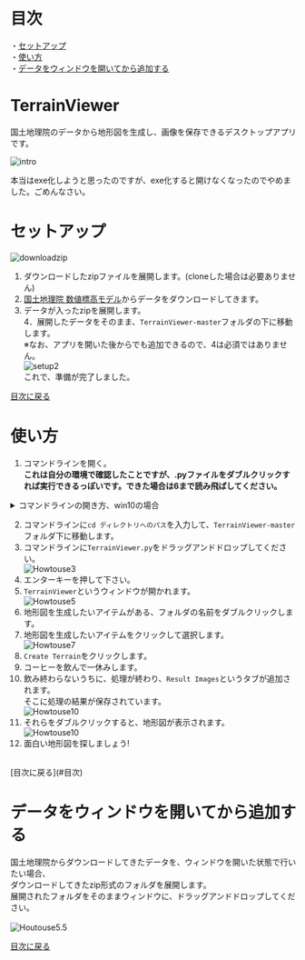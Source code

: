 # 目次
・[セットアップ](#セットアップ)<br>
・[使い方](#使い方)<br>
・[データをウィンドウを開いてから追加する](#データをウィンドウを開いてから追加する)<br>

# TerrainViewer
国土地理院のデータから地形図を生成し、画像を保存できるデスクトップアプリです。

![intro](https://github.com/pto8913/TerrainViewer/blob/images/Intro.png)<br>

本当はexe化しようと思ったのですが、exe化すると開けなくなったのでやめました。ごめんなさい。

# セットアップ
![downloadzip](https://github.com/pto8913/TerrainViewer/blob/images/Zip1.png)
1. ダウンロードしたzipファイルを展開します。(cloneした場合は必要ありません)<br>
2. [国土地理院 数値標高モデル](https://fgd.gsi.go.jp/download/menu.php)からデータをダウンロードしてきます。<br>
3. データが入ったzipを展開します。<br>
4．展開したデータをそのまま、`TerrainViewer-master`フォルダの下に移動します。<br>
※なお、アプリを開いた後からでも追加できるので、4は必須ではありません。<br>
![setup2](https://github.com/pto8913/TerrainViewer/blob/images/Zip4.png)<br>
これで、準備が完了しました。<br>

[目次に戻る](#目次)<br>

# 使い方
1. コマンドラインを開く。<br>
**これは自分の環境で確認したことですが、.pyファイルをダブルクリックすれば実行できるっぽいです。できた場合は6まで読み飛ばしてください。** <br> 
<details>
  <summary>コマンドラインの開き方、win10の場合</summary>
  
  ## 一つ目
  ![open cmd1](https://github.com/pto8913/TerrainViewer/blob/images/cmd1-1.png)<br>
  1. `winキー`を押しながら`Rキー`を押します。<br>
  2. 画面上に現れたウィンドウに、`cmd`と入力します。<br>
  3. `ok`を押してください。<br>
  
  ## 二つ目
  ![open cmd2](https://github.com/pto8913/TerrainViewer/blob/images/cmd2-1.png)<br>
  1. スタートを開きます。<br>
  2. スタートを開いた状態で、`cmd`と入力します。<br>
  3. コマンドプロンプトを開いてください。<br>
  ![open cmd2-2](https://github.com/pto8913/TerrainViewer/blob/images/cmd2-2.png)<br>

</details>

2. コマンドラインに`cd ディレクトリへのパス`を入力して、`TerrainViewer-master`フォルダ下に移動します。<br>
3. コマンドラインに`TerrainViewer.py`をドラッグアンドドロップしてください。<br>
![Howtouse3](https://github.com/pto8913/TerrainViewer/blob/images/Howtouse3.png)<br>
4. エンターキーを押して下さい。<br>
5. `TerrainViewer`というウィンドウが開かれます。<br>
![Howtouse5](https://github.com/pto8913/TerrainViewer/blob/images/Howtouse5.png)<br>
6. 地形図を生成したいアイテムがある、フォルダの名前をダブルクリックします。<br>
7. 地形図を生成したいアイテムをクリックして選択します。<br>
![Howtouse7](https://github.com/pto8913/TerrainViewer/blob/images/Howtouse7.png)<br>
8. `Create Terrain`をクリックします。<br>
9. コーヒーを飲んで一休みします。<br>
10. 飲み終わらないうちに、処理が終わり、`Result Images`というタブが追加されます。<br>
そこに処理の結果が保存されています。<br>
![Howtouse10](https://github.com/pto8913/TerrainViewer/blob/images/Howtouse10.png)<br>
11. それらをダブルクリックすると、地形図が表示されます。<br>
![Howtouse10](https://github.com/pto8913/TerrainViewer/blob/images/Howtouse11.png)<br>
12. 面白い地形図を探しましょう!<br>
<br>
[目次に戻る](#目次)<br>

# データをウィンドウを開いてから追加する
国土地理院からダウンロードしてきたデータを、ウィンドウを開いた状態で行いたい場合、<br>
ダウンロードしてきたzip形式のフォルダを展開します。 <br>
展開されたフォルダをそのままウィンドウに、ドラッグアンドドロップしてください。<br>  
![Houtouse5.5](https://github.com/pto8913/TerrainViewer/blob/images/Howtouse5.5.png)<br>

[目次に戻る](#目次)<br>
